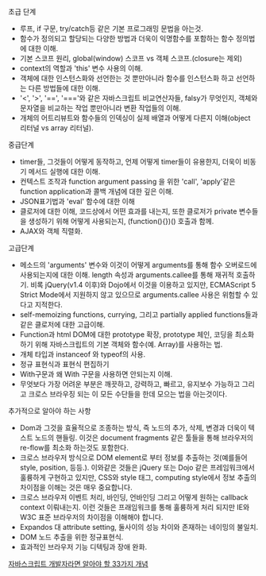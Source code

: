 초급 단계
- 루프, if 구문, try/catch등 같은 기본 프로그래밍 문법을 아는것.
- 함수가 정의되고 할당되는 다양한 방법과 더욱이 익명함수를 포함하는 함수 정의법에 대한 이해.
- 기본 스코프 원리, global(window) 스코프 vs 객체 스코프.(closure는 제외)
- context의 역할과 'this' 변수 사용의 이해.
- 객체에 대한 인스턴스화와 선언한는 것 뿐만아니라 함수를 인스턴스화 하고 선언하는 다른 방법들에 대한 이해.
- '<', '>', '==', '==='와 같은 자바스크립트 비교연산자들, falsy가 무엇인지, 객체와 문자열을 비교하는 작업 뿐만아니라 변환 작업들의 이해.
- 개체의 어트리뷰트와 함수들의 인덱싱이 실제 배열과 어떻게 다른지 이해(object 리터널 vs array 리터널).
 
중급단계
- timer들, 그것들이 어떻게 동작하고, 언제 어떻게 timer들이 유용한지, 더욱이 비동기 메서드 실행에 대한 이해.
- 컨텍스트 조작과 function argument passing 을 위한 'call', 'apply'같은 function application과 콜백 개념에 대한 깊은 이해.
- JSON표기법과 'eval' 함수에 대한 이해
- 클로저에 대한 이해, 코드상에서 어떤 효과를 내는지, 또한 클로저가 private 변수들을 생성하기 위해 어떻게 사용되는지, (function(){})() 호출과 함께.
- AJAX와 객체 직렬화.
 
고급단계
- 메소드의 'arguments' 변수와 이것이 어떻게 arguments를 통해 함수 오버로드에 사용되는지에 대한 이해. length 속성과 arguments.callee를 통해 재귀적 호출하기. 비록 jQuery(v1.4 이후)와 Dojo에서 이것을 이용하고 있지만, ECMAScript 5 Strict Mode에서 지원하지 않고 있으므로 arguments.callee 사용은 위험할 수 있다고 지적한다.
- self-memoizing functions, currying, 그리고 partially applied functions들과 같은 클로저에 대한 고급이해.
- Function과 html DOM에 대한 prototype 확장, prototype 체인, 코딩을 최소화하기 위해 자바스크립트의 기본 객체와 함수(예. Array)를 사용하는 법.
- 개체 타입과 instanceof 와 typeof의 사용.
- 정규 표현식과 표현식 편집하기
- With구문과 왜 With 구문을 사용하면 안되는지 이해.
- 무엇보다 가장 어려운 부분은 깨끗하고, 강력하고, 빠르고, 유지보수 가능하고 그리고 크로스 브라우징 되는 이 모든 수단들을 한데 모으는 법을 아는것이다.
 
추가적으로 알아야 하는 사항
- Dom과 그것을 효율적으로 조종하는 방식, 즉 노드의 추가, 삭제, 변경과 더욱이 텍스트 노드의 핸들링. 이것은 document fragments 같은 툴들을 통해 브라우저의 re-flow를 최소화 하는것도 포함한다.
- 크로스 브라우저 방식으로 DOM element로 부터 정보를 추출하는 것(예를들어 style, position, 등등.). 이와같은 것들은 jQuery 또는 Dojo 같은 프레임워크에서 훌륭하게 구현하고 있지만, CSS와 style 태그, computing style에서 정보 추출의 차이점을 이해는 것은 매우 중요합니다.
- 크로스 브라우저 이벤트 처리, 바인딩, 언바인딩 그리고 어떻게 원하는 callback context 이뤄내는지. 이런 것들은 프래임워크를 통해 훌륭하게 처리 되지만 IE와 W3C 표준 브라우저의 차이점을 이해해야 합니다.
- Expandos 대 attribute setting, 둘사이의 성능 차이와 존재하는 네이밍의 불일치.
- DOM 노드 추출을 위한 정규표현식.
- 효과적인 브라우저 기능 디텍팅과 장애 완화. 

[자바스크립트 개발자라면 알아야 할 33가지 개념](https://velog.io/@jakeseo_me/series/33conceptsofjavascript)
